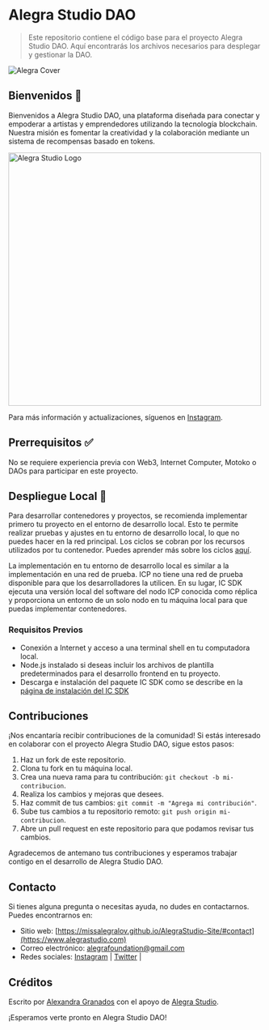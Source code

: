 # Alegra Studio DAO

> Este repositorio contiene el código base para el proyecto Alegra Studio DAO. Aquí encontrarás los archivos necesarios para desplegar y gestionar la DAO.

<img src="./assets/LOGO192.png"  alt="Alegra Cover">

## Bienvenidos 👋

Bienvenidos a Alegra Studio DAO, una plataforma diseñada para conectar y empoderar a artistas y emprendedores utilizando la tecnología blockchain. Nuestra misión es fomentar la creatividad y la colaboración mediante un sistema de recompensas basado en tokens.

<p lign="center">
  <img src="./assets/missalegra.png" width="500px" alt="Alegra Studio Logo">
</p>

Para más información y actualizaciones, síguenos en [Instagram](https://www.instagram.com/missalegra.studio/).

## Prerrequisitos ✅

No se requiere experiencia previa con Web3, Internet Computer, Motoko o DAOs para participar en este proyecto. 


## Despliegue Local 🚀

Para desarrollar contenedores y proyectos, se recomienda implementar primero tu proyecto en el entorno de desarrollo local. Esto te permite realizar pruebas y ajustes en tu entorno de desarrollo local, lo que no puedes hacer en la red principal. Los ciclos se cobran por los recursos utilizados por tu contenedor. Puedes aprender más sobre los ciclos [aquí](https://internetcomputer.org/docs/current/developer-docs/deploying/).

La implementación en tu entorno de desarrollo local es similar a la implementación en una red de prueba. ICP no tiene una red de prueba disponible para que los desarrolladores la utilicen. En su lugar, IC SDK ejecuta una versión local del software del nodo ICP conocida como réplica y proporciona un entorno de un solo nodo en tu máquina local para que puedas implementar contenedores.

### Requisitos Previos

- Conexión a Internet y acceso a una terminal shell en tu computadora local.
- Node.js instalado si deseas incluir los archivos de plantilla predeterminados para el desarrollo frontend en tu proyecto.
- Descarga e instalación del paquete IC SDK como se describe en la [página de instalación del IC SDK](https://internetcomputer.org)

## Contribuciones
¡Nos encantaría recibir contribuciones de la comunidad! Si estás interesado en colaborar con el proyecto Alegra Studio DAO, sigue estos pasos:

1. Haz un fork de este repositorio.
2. Clona tu fork en tu máquina local.
3. Crea una nueva rama para tu contribución: `git checkout -b mi-contribucion`.
4. Realiza los cambios y mejoras que desees.
5. Haz commit de tus cambios: `git commit -m "Agrega mi contribución"`.
6. Sube tus cambios a tu repositorio remoto: `git push origin mi-contribucion`.
7. Abre un pull request en este repositorio para que podamos revisar tus cambios.

Agradecemos de antemano tus contribuciones y esperamos trabajar contigo en el desarrollo de Alegra Studio DAO.

## Contacto
Si tienes alguna pregunta o necesitas ayuda, no dudes en contactarnos. Puedes encontrarnos en:

- Sitio web: [https://missalegralov.github.io/AlegraStudio-Site/#contact](https://www.alegrastudio.com)
- Correo electrónico: alegrafoundation@gmail.com
- Redes sociales: [Instagram](https://www.instagram.com/alegra_studio/?utm_source=ig_embed&ig_rid=90d0b929-8819-48be-8fac-39b73a3535c2&ig_mid=895A06B3-2416-4554-9F8B-F6B7B6216482) | [Twitter](https://x.com/alegracorp) | 

## Créditos

Escrito por [Alexandra Granados](https://twitter.com/alexandra_granados) con el apoyo de [Alegra Studio](https://www.instagram.com/missalegra.studio/).


¡Esperamos verte pronto en Alegra Studio DAO!

